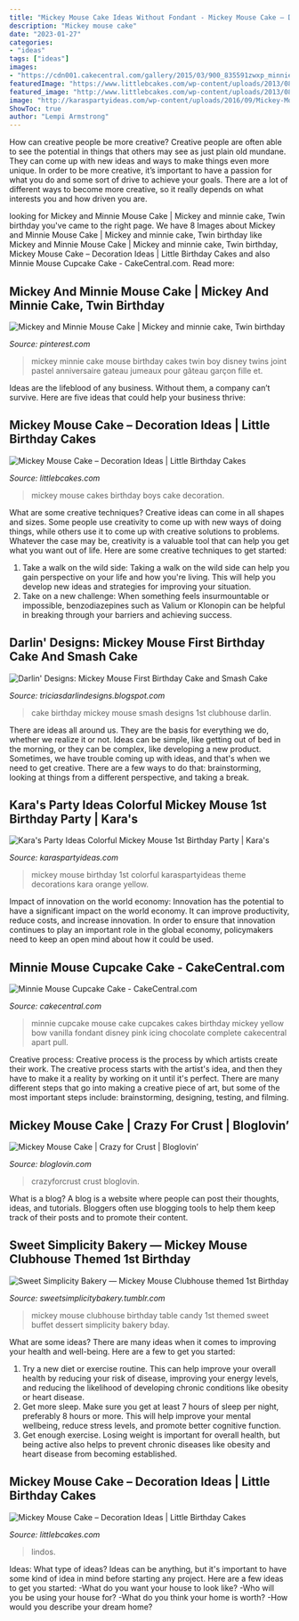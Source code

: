 ```yaml
---
title: "Mickey Mouse Cake Ideas Without Fondant - Mickey Mouse Cake – Decoration Ideas"
description: "Mickey mouse cake"
date: "2023-01-27"
categories:
- "ideas"
tags: ["ideas"]
images:
- "https://cdn001.cakecentral.com/gallery/2015/03/900_835591zwxp_minnie-mouse-cupcake-cake.jpg"
featuredImage: "https://www.littlebcakes.com/wp-content/uploads/2013/08/Mickey-Mouse-Cupcake-Cake.jpg"
featured_image: "http://www.littlebcakes.com/wp-content/uploads/2013/08/Mickey-Mouse-Birthday-Cakes-For-Boys.jpg"
image: "http://karaspartyideas.com/wp-content/uploads/2016/09/Mickey-Mouse-1st-Birthday-Party-via-Karas-Party-Ideas-KarasPartyIdeas.com18.jpg"
ShowToc: true
author: "Lempi Armstrong"
---
```



How can creative people be more creative?
Creative people are often able to see the potential in things that others may see as just plain old mundane. They can come up with new ideas and ways to make things even more unique. In order to be more creative, it’s important to have a passion for what you do and some sort of drive to achieve your goals. There are a lot of different ways to become more creative, so it really depends on what interests you and how driven you are.

	

		
looking for Mickey and Minnie Mouse Cake | Mickey and minnie cake, Twin birthday you've came to the right page. We have 8 Images about Mickey and Minnie Mouse Cake | Mickey and minnie cake, Twin birthday like Mickey and Minnie Mouse Cake | Mickey and minnie cake, Twin birthday, Mickey Mouse Cake – Decoration Ideas | Little Birthday Cakes and also Minnie Mouse Cupcake Cake - CakeCentral.com. Read more:
		
    
## Mickey And Minnie Mouse Cake | Mickey And Minnie Cake, Twin Birthday

<img loading=lazy src="https://i.pinimg.com/originals/24/69/f4/2469f452db88aba4edf200b721aa05cc.jpg" onerror="this.onerror=null;this.src='https://tse1.mm.bing.net/th?id=OIP.t0pHC7WB3dk7UsBoyLmaHAAAAA&amp;pid=15.1';" alt="Mickey and Minnie Mouse Cake | Mickey and minnie cake, Twin birthday">

_Source: pinterest.com_

>mickey minnie cake mouse birthday cakes twin boy disney twins joint pastel anniversaire gateau jumeaux pour gâteau garçon fille et. 

	

Ideas are the lifeblood of any business. Without them, a company can’t survive. Here are five ideas that could help your business thrive:

    
## Mickey Mouse Cake – Decoration Ideas | Little Birthday Cakes

<img loading=lazy src="http://www.littlebcakes.com/wp-content/uploads/2013/08/Mickey-Mouse-Birthday-Cakes-For-Boys.jpg" onerror="this.onerror=null;this.src='https://tse3.mm.bing.net/th?id=OIP.hbV-Q4n4n7c0lAYamRJHIgHaLG&amp;pid=15.1';" alt="Mickey Mouse Cake – Decoration Ideas | Little Birthday Cakes">

_Source: littlebcakes.com_

>mickey mouse cakes birthday boys cake decoration. 

	

What are some creative techniques?
Creative ideas can come in all shapes and sizes. Some people use creativity to come up with new ways of doing things, while others use it to come up with creative solutions to problems. Whatever the case may be, creativity is a valuable tool that can help you get what you want out of life. Here are some creative techniques to get started: 
1. Take a walk on the wild side: Taking a walk on the wild side can help you gain perspective on your life and how you're living. This will help you develop new ideas and strategies for improving your situation. 
2. Take on a new challenge: When something feels insurmountable or impossible, benzodiazepines such as Valium or Klonopin can be helpful in breaking through your barriers and achieving success.

    
## Darlin&#039; Designs: Mickey Mouse First Birthday Cake And Smash Cake

<img loading=lazy src="http://1.bp.blogspot.com/-BXAHl1aXnqc/USaEcvtFnbI/AAAAAAAABGs/y28Ptc4h6uQ/s1600/Vincent+Birthday+CAke.jpg" onerror="this.onerror=null;this.src='https://tse2.mm.bing.net/th?id=OIP.RrMIhki31RWbTbaFr4SqRwHaLh&amp;pid=15.1';" alt="Darlin&#039; Designs: Mickey Mouse First Birthday Cake and Smash Cake">

_Source: triciasdarlindesigns.blogspot.com_

>cake birthday mickey mouse smash designs 1st clubhouse darlin. 

	

There are ideas all around us. They are the basis for everything we do, whether we realize it or not. Ideas can be simple, like getting out of bed in the morning, or they can be complex, like developing a new product. Sometimes, we have trouble coming up with ideas, and that's when we need to get creative. There are a few ways to do that: brainstorming, looking at things from a different perspective, and taking a break.

    
## Kara&#039;s Party Ideas Colorful Mickey Mouse 1st Birthday Party | Kara&#039;s

<img loading=lazy src="http://karaspartyideas.com/wp-content/uploads/2016/09/Mickey-Mouse-1st-Birthday-Party-via-Karas-Party-Ideas-KarasPartyIdeas.com18.jpg" onerror="this.onerror=null;this.src='https://tse2.mm.bing.net/th?id=OIP.ILzzD0yzVnJbprDJ1FiuWAHaLE&amp;pid=15.1';" alt="Kara&#039;s Party Ideas Colorful Mickey Mouse 1st Birthday Party | Kara&#039;s">

_Source: karaspartyideas.com_

>mickey mouse birthday 1st colorful karaspartyideas theme decorations kara orange yellow. 

	

Impact of innovation on the world economy:
Innovation has the potential to have a significant impact on the world economy. It can improve productivity, reduce costs, and increase innovation. In order to ensure that innovation continues to play an important role in the global economy, policymakers need to keep an open mind about how it could be used.

    
## Minnie Mouse Cupcake Cake - CakeCentral.com

<img loading=lazy src="https://cdn001.cakecentral.com/gallery/2015/03/900_835591zwxp_minnie-mouse-cupcake-cake.jpg" onerror="this.onerror=null;this.src='https://tse1.mm.bing.net/th?id=OIP.p-OSjbvFi8n3g1IGZHsCIwHaJ4&amp;pid=15.1';" alt="Minnie Mouse Cupcake Cake - CakeCentral.com">

_Source: cakecentral.com_

>minnie cupcake mouse cake cupcakes cakes birthday mickey yellow bow vanilla fondant disney pink icing chocolate complete cakecentral apart pull. 

	

Creative process:
Creative process is the process by which artists create their work. The creative process starts with the artist's idea, and then they have to make it a reality by working on it until it's perfect. There are many different steps that go into making a creative piece of art, but some of the most important steps include: brainstorming, designing, testing, and filming.

    
## Mickey Mouse Cake | Crazy For Crust | Bloglovin’

<img loading=lazy src="https://cdn1.blovcdn.com/bloglovin/aHR0cHMlM0ElMkYlMkZ3d3cuY3Jhenlmb3JjcnVzdC5jb20lMkZ3cC1jb250ZW50JTJGdXBsb2FkcyUyRjIwMTklMkYwNCUyRmhvdy10by1kZWNvcmF0ZS1hLW1pY2tleS1tb3VzZS1jYWtlLTEtNjQweDk2MC5qcGc=?checksum=3b0f625e12e8b7dc69e39878a487e656d52a629a&amp;format=j" onerror="this.onerror=null;this.src='https://tse1.mm.bing.net/th?id=OIP.rvAxSprcKHlY6qRz6kwnDwHaLH&amp;pid=15.1';" alt="Mickey Mouse Cake | Crazy for Crust | Bloglovin’">

_Source: bloglovin.com_

>crazyforcrust crust bloglovin. 

	

What is a blog?
A blog is a website where people can post their thoughts, ideas, and tutorials. Bloggers often use blogging tools to help them keep track of their posts and to promote their content.

    
## Sweet Simplicity Bakery — Mickey Mouse Clubhouse Themed 1st Birthday

<img loading=lazy src="https://66.media.tumblr.com/7cfff716240ceff3a74122c01ed93bbe/tumblr_n7ski2Mfuv1ty8ibio10_r1_1280.jpg" onerror="this.onerror=null;this.src='https://tse4.mm.bing.net/th?id=OIP.KSQukOeVZiq_w3ZkYx--fgHaE6&amp;pid=15.1';" alt="Sweet Simplicity Bakery — Mickey Mouse Clubhouse themed 1st Birthday">

_Source: sweetsimplicitybakery.tumblr.com_

>mickey mouse clubhouse birthday table candy 1st themed sweet buffet dessert simplicity bakery bday. 

	

What are some ideas?
There are many ideas when it comes to improving your health and well-being. Here are a few to get you started: 
1. Try a new diet or exercise routine. This can help improve your overall health by reducing your risk of disease, improving your energy levels, and reducing the likelihood of developing chronic conditions like obesity or heart disease. 
2. Get more sleep. Make sure you get at least 7 hours of sleep per night, preferably 8 hours or more. This will help improve your mental wellbeing, reduce stress levels, and promote better cognitive function. 
3. Get enough exercise. Losing weight is important for overall health, but being active also helps to prevent chronic diseases like obesity and heart disease from becoming established.

    
## Mickey Mouse Cake – Decoration Ideas | Little Birthday Cakes

<img loading=lazy src="https://www.littlebcakes.com/wp-content/uploads/2013/08/Mickey-Mouse-Cupcake-Cake.jpg" onerror="this.onerror=null;this.src='https://tse1.mm.bing.net/th?id=OIP.Zw9GrE4WE7eOw0Gj-Q1xfAHaFj&amp;pid=15.1';" alt="Mickey Mouse Cake – Decoration Ideas | Little Birthday Cakes">

_Source: littlebcakes.com_

>lindos. 

	

Ideas: What type of ideas?
Ideas can be anything, but it's important to have some kind of idea in mind before starting any project. Here are a few ideas to get you started: 
-What do you want your house to look like? 
-Who will you be using your house for? 
-What do you think your home is worth? 
-How would you describe your dream home?

